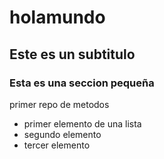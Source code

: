 # holamundo
## Este es un subtitulo
### Esta es una seccion pequeña
primer repo de metodos

* primer elemento de una lista
* segundo elemento
* tercer elemento
